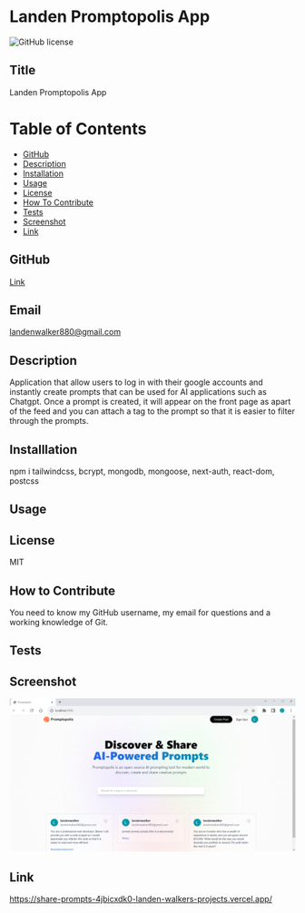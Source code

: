 # Landen Promptopolis App
![GitHub license](https://img.shields.io/badge/license-MIT-blue.svg)

## Title


Landen Promptopolis App

# Table of Contents

- [GitHub](#github)
- [Description](#description)
- [Installation](#installation)
- [Usage](#usage)
- [License](#license)
- [How To Contribute](#howtocontribute)
- [Tests](#tests)
- [Screenshot](#screenshot)
- [Link](#link)


## GitHub


[Link](https://www.github.com/lwalker107)


## Email

landenwalker880@gmail.com


## Description

Application that allow users to log in with their google accounts and instantly create prompts that 
can be used for AI applications such as Chatgpt. Once a prompt is created, it will appear on the front page 
as apart of the feed and you can attach a tag to the prompt so that it is easier to filter through the prompts.

## Installlation 


npm i tailwindcss, bcrypt, mongodb, mongoose, next-auth, react-dom, postcss

## Usage



## License


MIT

## How to Contribute


You need to know my GitHub username, my email for questions and a working knowledge of Git.

## Tests



## Screenshot

![screenshot](./assets/homepage_screenshot.PNG)

## Link 
https://share-prompts-4jbicxdk0-landen-walkers-projects.vercel.app/